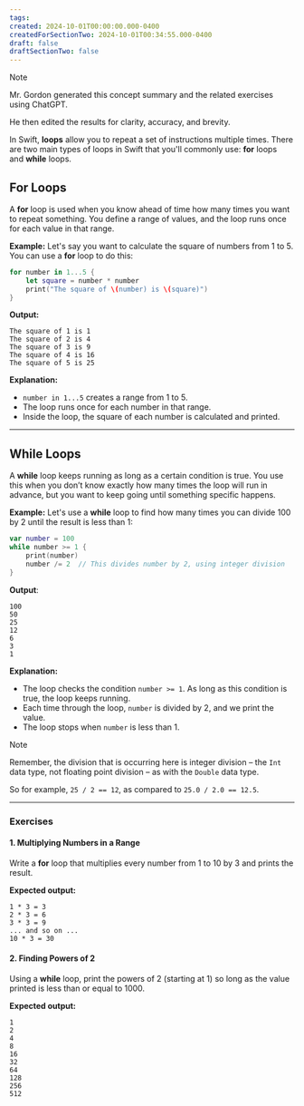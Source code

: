 ```yaml
---
tags:
created: 2024-10-01T00:00:00.000-0400
createdForSectionTwo: 2024-10-01T00:34:55.000-0400
draft: false
draftSectionTwo: false
---
```


> [!NOTE]
> 
> Mr. Gordon generated this concept summary and the related exercises using ChatGPT.
> 
> He then edited the results for clarity, accuracy, and brevity.

In Swift, **loops** allow you to repeat a set of instructions multiple times. There are two main types of loops in Swift that you'll commonly use: **for** loops and **while** loops.

## **For Loops**

A **for** loop is used when you know ahead of time how many times you want to repeat something. You define a range of values, and the loop runs once for each value in that range.

**Example:** Let's say you want to calculate the square of numbers from 1 to 5. You can use a **for** loop to do this:


```swift
for number in 1...5 {
	let square = number * number
	print("The square of \(number) is \(square)")
}
```

**Output:**

```
The square of 1 is 1
The square of 2 is 4
The square of 3 is 9
The square of 4 is 16
The square of 5 is 25
```

**Explanation:**

- `number in 1...5` creates a range from 1 to 5.
- The loop runs once for each number in that range.
- Inside the loop, the square of each number is calculated and printed.

---

## **While Loops**

A **while** loop keeps running as long as a certain condition is true. You use this when you don’t know exactly how many times the loop will run in advance, but you want to keep going until something specific happens.

**Example:** Let's use a **while** loop to find how many times you can divide 100 by 2 until the result is less than 1:

```swift
var number = 100
while number >= 1 {
    print(number)
    number /= 2  // This divides number by 2, using integer division
}
```

**Output**:

```
100
50
25
12
6
3
1
```

**Explanation:**

- The loop checks the condition `number >= 1`. As long as this condition is true, the loop keeps running.
- Each time through the loop, `number` is divided by 2, and we print the value.
- The loop stops when `number` is less than 1.

> [!NOTE]
> 
> Remember, the division that is occurring here is integer division – the `Int` data type, not floating point division – as with the `Double` data type.
> 
> So for example, `25 / 2 == 12`, as compared to `25.0 / 2.0 == 12.5`.

---

### Exercises

#### 1. Multiplying Numbers in a Range

Write a **for** loop that multiplies every number from 1 to 10 by 3 and prints the result.

**Expected output:**

```
1 * 3 = 3
2 * 3 = 6
3 * 3 = 9
... and so on ...
10 * 3 = 30
```

#### 2. Finding Powers of 2

Using a **while** loop, print the powers of 2 (starting at 1) so long as the value printed is less than or equal to 1000.

**Expected output:**

```
1
2
4
8
16
32
64
128
256
512
```